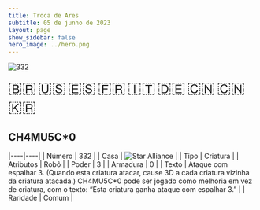 ```yaml
---
title: Troca de Ares
subtitle: 05 de junho de 2023
layout: page
show_sidebar: false
hero_image: ../hero.png
---
```


![332](https://mastervault-storage-prod.s3.amazonaws.com/media/card_front/pt/600_332_a031d7ff3441_pt.png)

<span title="Português" style="font-size: 32px;cursor: pointer;" onclick="javascript:document.querySelector('img[alt=\'332\']').src=document.querySelector('img[alt=\'332\']').src.replace(/card_front\/[^/]+/, 'card_front/pt').replace(/_[^/.0-9]+\.png/, '_pt.png')">🇧🇷</span>
<span title="English" style="font-size: 32px;cursor: pointer;" onclick="javascript:document.querySelector('img[alt=\'332\']').src=document.querySelector('img[alt=\'332\']').src.replace(/card_front\/[^/]+/, 'card_front/en').replace(/_[^/.0-9]+\.png/, '_en.png')">🇺🇸</span>
<span title="Español" style="font-size: 32px;cursor: pointer;" onclick="javascript:document.querySelector('img[alt=\'332\']').src=document.querySelector('img[alt=\'332\']').src.replace(/card_front\/[^/]+/, 'card_front/es').replace(/_[^/.0-9]+\.png/, '_es.png')">🇪🇸</span>
<span title="Français" style="font-size: 32px;cursor: pointer;" onclick="javascript:document.querySelector('img[alt=\'332\']').src=document.querySelector('img[alt=\'332\']').src.replace(/card_front\/[^/]+/, 'card_front/fr').replace(/_[^/.0-9]+\.png/, '_fr.png')">🇫🇷</span>
<span title="Italiano" style="font-size: 32px;cursor: pointer;" onclick="javascript:document.querySelector('img[alt=\'332\']').src=document.querySelector('img[alt=\'332\']').src.replace(/card_front\/[^/]+/, 'card_front/it').replace(/_[^/.0-9]+\.png/, '_it.png')">🇮🇹</span>
<span title="Deutsche" style="font-size: 32px;cursor: pointer;" onclick="javascript:document.querySelector('img[alt=\'332\']').src=document.querySelector('img[alt=\'332\']').src.replace(/card_front\/[^/]+/, 'card_front/de').replace(/_[^/.0-9]+\.png/, '_de.png')">🇩🇪</span>
<span title="简体中文" style="font-size: 32px;cursor: pointer;" onclick="javascript:document.querySelector('img[alt=\'332\']').src=document.querySelector('img[alt=\'332\']').src.replace(/card_front\/[^/]+/, 'card_front/zh-hans').replace(/_[^/.0-9]+\.png/, '_zh-hans.png')">🇨🇳</span>
<span title="繁體中文" style="font-size: 32px;cursor: pointer;" onclick="javascript:document.querySelector('img[alt=\'332\']').src=document.querySelector('img[alt=\'332\']').src.replace(/card_front\/[^/]+/, 'card_front/zh-hant').replace(/_[^/.0-9]+\.png/, '_zh-hant.png')">🇨🇳</span>
<span title="한국어" style="font-size: 32px;cursor: pointer;" onclick="javascript:document.querySelector('img[alt=\'332\']').src=document.querySelector('img[alt=\'332\']').src.replace(/card_front\/[^/]+/, 'card_front/ko').replace(/_[^/.0-9]+\.png/, '_ko.png')">🇰🇷</span>

## CH4MU5C*0

|----|----|
| Número | 332 |
| Casa | ![Star Alliance](https://archonarcana.com/images/thumb/7/7d/Star_Alliance.png/22px-Star_Alliance.png "Aliança Estelar") |
| Tipo | Criatura |
| Atributos | Robô |
| Poder | 3 |
| Armadura | 0 |
| Texto | Ataque com espalhar 3. (Quando esta criatura atacar, cause 3D a cada criatura vizinha da criatura atacada.) CH4MU5C*0 pode ser jogado como melhoria em vez de criatura, com o texto: “Esta criatura ganha ataque com espalhar 3.” |
| Raridade | Comum |
